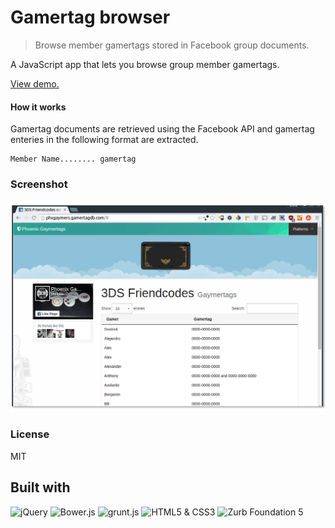 # Gamertag browser

> Browse member gamertags stored in Facebook group documents.

A JavaScript app that lets you browse group member gamertags.

[View demo.](http://phxgaymers.gamertagdb.com)

#### How it works

Gamertag documents are retrieved using the Facebook API and gamertag enteries in the following format are extracted.

    Member Name........ gamertag

### Screenshot

[![Gamertags](screenshot.png)](http://phxgaymers.gamertagdb.com)

### License

MIT

## Built with

<p align="left">
    <img src="http://upload.wikimedia.org/wikipedia/en/9/9e/JQuery_logo.svg" alt="jQuery" height="48">
    <img src="http://bower.io/img/bower-logo.svg" alt="Bower.js" height="48">
    <img src="http://gruntjs.com/img/grunt-logo-no-wordmark.svg" alt="grunt.js" height="48">
    <img src="https://upload.wikimedia.org/wikipedia/commons/1/1b/CSS3_and_HTML5_badges.svg" alt="HTML5 &amp; CSS3" height="48">
    <img src="http://foundation.zurb.com/assets/img/support/goodies/why-the-yeti.svg" alt="Zurb Foundation 5" height="48">
</p>
